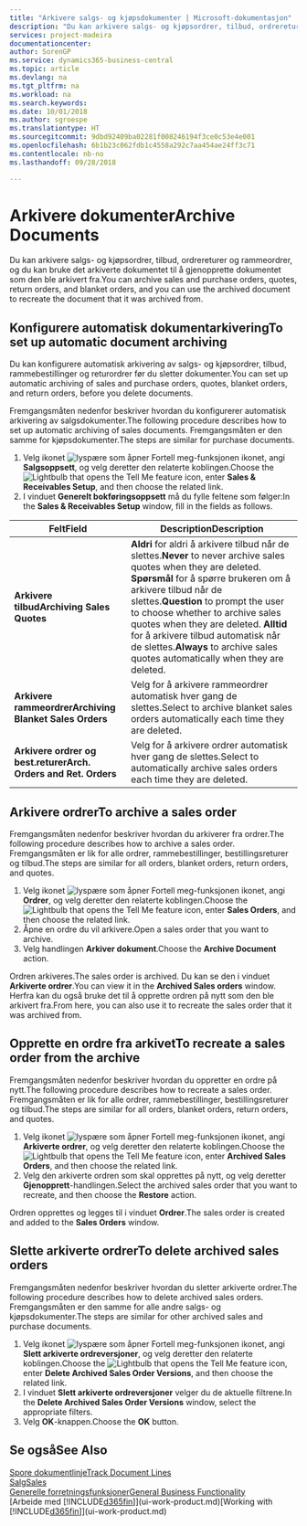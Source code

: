 ```yaml
---
title: "Arkivere salgs- og kjøpsdokumenter | Microsoft-dokumentasjon"
description: "Du kan arkivere salgs- og kjøpsordrer, tilbud, ordrereturer og rammeordrer, og du kan bruke det arkiverte dokumentet til å gjenopprette dokumentet som den ble arkivert fra."
services: project-madeira
documentationcenter: 
author: SorenGP
ms.service: dynamics365-business-central
ms.topic: article
ms.devlang: na
ms.tgt_pltfrm: na
ms.workload: na
ms.search.keywords: 
ms.date: 10/01/2018
ms.author: sgroespe
ms.translationtype: HT
ms.sourcegitcommit: 9dbd92409ba02281f008246194f3ce0c53e4e001
ms.openlocfilehash: 6b1b23c062fdb1c4558a292c7aa454ae24ff3c71
ms.contentlocale: nb-no
ms.lasthandoff: 09/28/2018

---
```

# <a name="archive-documents"></a><span data-ttu-id="48a89-103">Arkivere dokumenter</span><span class="sxs-lookup"><span data-stu-id="48a89-103">Archive Documents</span></span>
<span data-ttu-id="48a89-104">Du kan arkivere salgs- og kjøpsordrer, tilbud, ordrereturer og rammeordrer, og du kan bruke det arkiverte dokumentet til å gjenopprette dokumentet som den ble arkivert fra.</span><span class="sxs-lookup"><span data-stu-id="48a89-104">You can archive sales and purchase orders, quotes, return orders, and blanket orders, and you can use the archived document to recreate the document that it was archived from.</span></span>

## <a name="to-set-up-automatic-document-archiving"></a><span data-ttu-id="48a89-105">Konfigurere automatisk dokumentarkivering</span><span class="sxs-lookup"><span data-stu-id="48a89-105">To set up automatic document archiving</span></span>  
<span data-ttu-id="48a89-106">Du kan konfigurere automatisk arkivering av salgs- og kjøpsordrer, tilbud, rammebestillinger og returordrer før du sletter dokumenter.</span><span class="sxs-lookup"><span data-stu-id="48a89-106">You can set up automatic archiving of sales and purchase orders, quotes, blanket orders, and return orders, before you delete documents.</span></span>

<span data-ttu-id="48a89-107">Fremgangsmåten nedenfor beskriver hvordan du konfigurerer automatisk arkivering av salgsdokumenter.</span><span class="sxs-lookup"><span data-stu-id="48a89-107">The following procedure describes how to set up automatic archiving of sales documents.</span></span> <span data-ttu-id="48a89-108">Fremgangsmåten er den samme for kjøpsdokumenter.</span><span class="sxs-lookup"><span data-stu-id="48a89-108">The steps are similar for purchase documents.</span></span>
1.  <span data-ttu-id="48a89-109">Velg ikonet ![lyspære som åpner Fortell meg-funksjonen](media/ui-search/search_small.png "Fortell hva du vil gjøre") ikonet, angi **Salgsoppsett**, og velg deretter den relaterte koblingen.</span><span class="sxs-lookup"><span data-stu-id="48a89-109">Choose the ![Lightbulb that opens the Tell Me feature](media/ui-search/search_small.png "Tell me what you want to do") icon, enter **Sales & Receivables Setup**, and then choose the related link.</span></span>
2. <span data-ttu-id="48a89-110">I vinduet **Generelt bokføringsoppsett** må du fylle feltene som følger:</span><span class="sxs-lookup"><span data-stu-id="48a89-110">In the **Sales & Receivables Setup** window, fill in the fields as follows.</span></span>

|<span data-ttu-id="48a89-111">Felt</span><span class="sxs-lookup"><span data-stu-id="48a89-111">Field</span></span>|<span data-ttu-id="48a89-112">Description</span><span class="sxs-lookup"><span data-stu-id="48a89-112">Description</span></span>|
|-----|-----------|
|<span data-ttu-id="48a89-113">**Arkivere tilbud**</span><span class="sxs-lookup"><span data-stu-id="48a89-113">**Archiving Sales Quotes**</span></span>|<span data-ttu-id="48a89-114">**Aldri** for aldri å arkivere tilbud når de slettes.</span><span class="sxs-lookup"><span data-stu-id="48a89-114">**Never** to never archive sales quotes when they are deleted.</span></span> <span data-ttu-id="48a89-115">**Spørsmål** for å spørre brukeren om å arkivere tilbud når de slettes.</span><span class="sxs-lookup"><span data-stu-id="48a89-115">**Question** to prompt the user to choose whether to archive sales quotes when they are deleted.</span></span> <span data-ttu-id="48a89-116">**Alltid** for å arkivere tilbud automatisk når de slettes.</span><span class="sxs-lookup"><span data-stu-id="48a89-116">**Always** to archive sales quotes automatically when they are deleted.</span></span>|
|<span data-ttu-id="48a89-117">**Arkivere rammeordrer**</span><span class="sxs-lookup"><span data-stu-id="48a89-117">**Archiving Blanket Sales Orders**</span></span>|<span data-ttu-id="48a89-118">Velg for å arkivere rammeordrer automatisk hver gang de slettes.</span><span class="sxs-lookup"><span data-stu-id="48a89-118">Select to archive blanket sales orders automatically each time they are deleted.</span></span>|
|<span data-ttu-id="48a89-119">**Arkivere ordrer og best.returer**</span><span class="sxs-lookup"><span data-stu-id="48a89-119">**Arch. Orders and Ret. Orders**</span></span>|<span data-ttu-id="48a89-120">Velg for å arkivere ordrer automatisk hver gang de slettes.</span><span class="sxs-lookup"><span data-stu-id="48a89-120">Select to automatically archive sales orders each time they are deleted.</span></span>|

## <a name="to-archive-a-sales-order"></a><span data-ttu-id="48a89-121">Arkivere ordrer</span><span class="sxs-lookup"><span data-stu-id="48a89-121">To archive a sales order</span></span>
<span data-ttu-id="48a89-122">Fremgangsmåten nedenfor beskriver hvordan du arkiverer fra ordrer.</span><span class="sxs-lookup"><span data-stu-id="48a89-122">The following procedure describes how to archive a sales order.</span></span> <span data-ttu-id="48a89-123">Fremgangsmåten er lik for alle ordrer, rammebestillinger, bestillingsreturer og tilbud.</span><span class="sxs-lookup"><span data-stu-id="48a89-123">The steps are similar for all orders, blanket orders, return orders, and quotes.</span></span>

1.  <span data-ttu-id="48a89-124">Velg ikonet ![lyspære som åpner Fortell meg-funksjonen](media/ui-search/search_small.png "Fortell hva du vil gjøre") ikonet, angi **Ordrer**, og velg deretter den relaterte koblingen.</span><span class="sxs-lookup"><span data-stu-id="48a89-124">Choose the ![Lightbulb that opens the Tell Me feature](media/ui-search/search_small.png "Tell me what you want to do") icon, enter **Sales Orders**, and then choose the related link.</span></span>  
2.  <span data-ttu-id="48a89-125">Åpne en ordre du vil arkivere.</span><span class="sxs-lookup"><span data-stu-id="48a89-125">Open a sales order that you want to archive.</span></span>  
3.  <span data-ttu-id="48a89-126">Velg handlingen **Arkiver dokument**.</span><span class="sxs-lookup"><span data-stu-id="48a89-126">Choose the **Archive Document** action.</span></span>

<span data-ttu-id="48a89-127">Ordren arkiveres.</span><span class="sxs-lookup"><span data-stu-id="48a89-127">The sales order is archived.</span></span> <span data-ttu-id="48a89-128">Du kan se den i vinduet **Arkiverte ordrer**.</span><span class="sxs-lookup"><span data-stu-id="48a89-128">You can view it in the **Archived Sales orders** window.</span></span> <span data-ttu-id="48a89-129">Herfra kan du også bruke det til å opprette ordren på nytt som den ble arkivert fra.</span><span class="sxs-lookup"><span data-stu-id="48a89-129">From here, you can also use it to recreate the sales order that it was archived from.</span></span>

## <a name="to-recreate-a-sales-order-from-the-archive"></a><span data-ttu-id="48a89-130">Opprette en ordre fra arkivet</span><span class="sxs-lookup"><span data-stu-id="48a89-130">To recreate a sales order from the archive</span></span>
<span data-ttu-id="48a89-131">Fremgangsmåten nedenfor beskriver hvordan du oppretter en ordre på nytt.</span><span class="sxs-lookup"><span data-stu-id="48a89-131">The following procedure describes how to recreate a sales order.</span></span> <span data-ttu-id="48a89-132">Fremgangsmåten er lik for alle ordrer, rammebestillinger, bestillingsreturer og tilbud.</span><span class="sxs-lookup"><span data-stu-id="48a89-132">The steps are similar for all orders, blanket orders, return orders, and quotes.</span></span>

1.  <span data-ttu-id="48a89-133">Velg ikonet ![lyspære som åpner Fortell meg-funksjonen](media/ui-search/search_small.png "Fortell hva du vil gjøre") ikonet, angi **Arkiverte ordrer**, og velg deretter den relaterte koblingen.</span><span class="sxs-lookup"><span data-stu-id="48a89-133">Choose the ![Lightbulb that opens the Tell Me feature](media/ui-search/search_small.png "Tell me what you want to do") icon, enter **Archived Sales Orders**, and then choose the related link.</span></span>
2.  <span data-ttu-id="48a89-134">Velg den arkiverte ordren som skal opprettes på nytt, og velg deretter **Gjenopprett**-handlingen.</span><span class="sxs-lookup"><span data-stu-id="48a89-134">Select the archived sales order that you want to recreate, and then choose the **Restore** action.</span></span>  

<span data-ttu-id="48a89-135">Ordren opprettes og legges til i vinduet **Ordrer**.</span><span class="sxs-lookup"><span data-stu-id="48a89-135">The sales order is created and added to the **Sales Orders** window.</span></span>

## <a name="to-delete-archived-sales-orders"></a><span data-ttu-id="48a89-136">Slette arkiverte ordrer</span><span class="sxs-lookup"><span data-stu-id="48a89-136">To delete archived sales orders</span></span>
<span data-ttu-id="48a89-137">Fremgangsmåten nedenfor beskriver hvordan du sletter arkiverte ordrer.</span><span class="sxs-lookup"><span data-stu-id="48a89-137">The following procedure describes how to delete archived sales orders.</span></span> <span data-ttu-id="48a89-138">Fremgangsmåten er den samme for alle andre salgs- og kjøpsdokumenter.</span><span class="sxs-lookup"><span data-stu-id="48a89-138">The steps are similar for other archived sales and purchase documents.</span></span>

1.  <span data-ttu-id="48a89-139">Velg ikonet ![lyspære som åpner Fortell meg-funksjonen](media/ui-search/search_small.png "Fortell hva du vil gjøre") ikonet, angi **Slett arkiverte ordreversjoner**, og velg deretter den relaterte koblingen.</span><span class="sxs-lookup"><span data-stu-id="48a89-139">Choose the ![Lightbulb that opens the Tell Me feature](media/ui-search/search_small.png "Tell me what you want to do") icon, enter **Delete Archived Sales Order Versions**, and then choose the related link.</span></span>  
2.  <span data-ttu-id="48a89-140">I vinduet **Slett arkiverte ordreversjoner** velger du de aktuelle filtrene.</span><span class="sxs-lookup"><span data-stu-id="48a89-140">In the **Delete Archived Sales Order Versions** window, select the appropriate filters.</span></span>  
3.  <span data-ttu-id="48a89-141">Velg **OK**-knappen.</span><span class="sxs-lookup"><span data-stu-id="48a89-141">Choose the **OK** button.</span></span>

## <a name="see-also"></a><span data-ttu-id="48a89-142">Se også</span><span class="sxs-lookup"><span data-stu-id="48a89-142">See Also</span></span>
[<span data-ttu-id="48a89-143">Spore dokumentlinje</span><span class="sxs-lookup"><span data-stu-id="48a89-143">Track Document Lines</span></span>](across-how-to-track-document-lines.md)  
[<span data-ttu-id="48a89-144">Salg</span><span class="sxs-lookup"><span data-stu-id="48a89-144">Sales</span></span>](sales-manage-sales.md)  
[<span data-ttu-id="48a89-145">Generelle forretningsfunksjoner</span><span class="sxs-lookup"><span data-stu-id="48a89-145">General Business Functionality</span></span>](ui-across-business-areas.md)  
<span data-ttu-id="48a89-146">[Arbeide med [!INCLUDE[d365fin](includes/d365fin_md.md)]](ui-work-product.md)</span><span class="sxs-lookup"><span data-stu-id="48a89-146">[Working with [!INCLUDE[d365fin](includes/d365fin_md.md)]](ui-work-product.md)</span></span>

